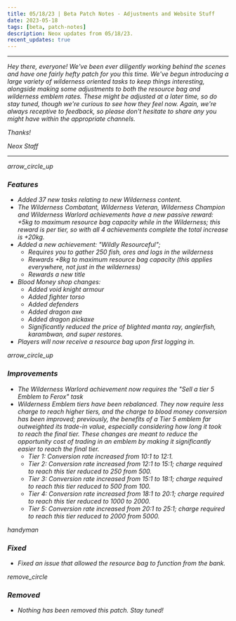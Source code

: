 ```yaml
---
title: 05/18/23 | Beta Patch Notes - Adjustments and Website Stuff
date: 2023-05-18
tags: [beta, patch-notes]
description: Neox updates from 05/18/23.
recent_updates: true
---
```


***
<em>Hey there, everyone! We've been ever diligently working behind the scenes and have one fairly hefty patch for you this time. We've begun introducing a large variety of wilderness oriented tasks to keep things interesting, alongside making some adjustments to both the resource bag and wilderness emblem rates. These might be adjusted at a later time, so do stay tuned, though we're curious to see how they feel now. Again, we're always receptive to feedback, so please don't hesitate to share any you might have within the appropriate channels. 

<em>Thanks!

<em>Neox Staff<br>

***

<div class="spacer-large"></div>
<div class="changes-body">
    <div class="changes-body changes-row features">
        <div class="changes-row-header">
            <span class="icon">
                <span class="material-symbols-outlined">arrow_circle_up</span>
            </span>
            <h3>Features</h3>
        </div>
    </div>
</div>
<div class="spacer-small"></div>

- Added 37 new tasks relating to new Wilderness content.
- The Wilderness Combatant, Wilderness Veteran, Wilderness Champion and Wilderness Warlord achievements have a new passive reward: +5kg to maximum resource bag capacity while in the Wilderness; this reward is per tier, so with all 4 achievements complete the total increase is +20kg.
- Added a new achievement: "Wildly Resourceful"; 
  - Requires you to gather 250 fish, ores and logs in the wilderness
  - Rewards +8kg to maximum resource bag capacity (this applies everywhere, not just in the wilderness)
  - Rewards a new title
- Blood Money shop changes:
  - Added void knight armour
  - Added fighter torso
  - Added defenders
  - Added dragon axe
  - Added dragon pickaxe
  - Significantly reduced the price of blighted manta ray, anglerfish, karambwan, and super restores.
- Players will now receive a resource bag upon first logging in.

<div class="spacer-medium"></div>
<div class="changes-body">
    <div class="changes-body changes-row improvements">
        <div class="changes-row-header">
            <span class="icon">
                <span class="material-symbols-outlined">arrow_circle_up</span>
            </span>
            <h3>Improvements</h3>
        </div>
    </div>
</div>
<div class="spacer-small"></div>

- The Wilderness Warlord achievement now requires the "Sell a tier 5 Emblem to Ferox" task
- Wilderness Emblem tiers have been rebalanced. They now require less charge to reach higher tiers, and the charge to blood money conversion has been improved; previously, the benefits of a Tier 5 emblem far outweighted its trade-in value, especially considering how long it took to reach the final tier. These changes are meant to reduce the opportunity cost of trading in an emblem by making it significantly easier to reach the final tier.
  - Tier 1: Conversion rate increased from 10:1 to 12:1.
  - Tier 2: Conversion rate increased from 12:1 to 15:1; charge required to reach this tier reduced to 250 from 500.
  - Tier 3: Conversion rate increased from 15:1 to 18:1; charge required to reach this tier reduced to 500 from 100.
  - Tier 4: Conversion rate increased from 18:1 to 20:1; charge required to reach this tier reduced to 1000 to 2000. 
  - Tier 5: Conversion rate increased from 20:1 to 25:1; charge required to reach this tier reduced to 2000 from 5000. 

<div class="spacer-medium"></div>
<div class="changes-body">
    <div class="changes-body changes-row fixed">
        <div class="changes-row-header">
            <span class="icon">
                <span class="material-symbols-outlined">handyman</span>
            </span>
            <h3>Fixed</h3>
        </div>
    </div>
</div>
<div class="spacer-small"></div>

- Fixed an issue that allowed the resource bag to function from the bank.

<div class="spacer-medium"></div>
<div class="changes-body">
    <div class="changes-body changes-row removed">
        <div class="changes-row-header">
            <span class="icon">
                <span class="material-symbols-outlined">remove_circle</span>
            </span>
            <h3>Removed</h3>
        </div>
    </div>
</div>
<div class="spacer-small"></div>

- Nothing has been removed this patch. Stay tuned!

<div class="spacer-medium"></div>
<br><br>


